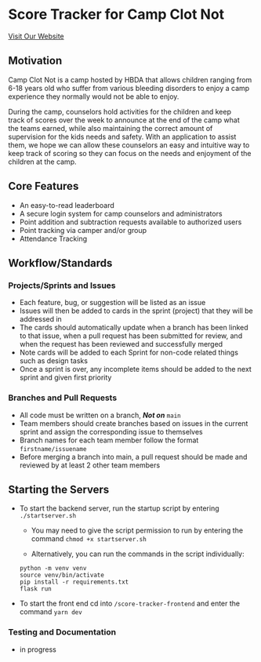 # Score Tracker for Camp Clot Not

[Visit Our Website](https://tessa-hudson.github.io/Capstone_Fall2021/)

## Motivation
Camp Clot Not is a camp hosted by HBDA that allows children ranging from 6-18 years old who suffer from various bleeding disorders to enjoy a camp experience they normally would not be able to enjoy.

During the camp, counselors hold activities for the children and keep track of scores over the week to announce at the end of the camp what the teams earned, while also maintaining the correct amount of supervision for the kids needs and safety.
With an application to assist them, we hope we can allow these counselors an easy and intuitive way to keep track of scoring so they can focus on the needs and enjoyment of the children at the camp.​

## Core Features
- An easy-to-read leaderboard
- A secure login system for camp counselors and administrators
- Point addition and subtraction requests available to authorized users
- Point tracking via camper and/or group
- Attendance Tracking

## Workflow/Standards
### Projects/Sprints and Issues
- Each feature, bug, or suggestion will be listed as an issue
- Issues will then be added to cards in the sprint (project) that they will be addressed in
- The cards should automatically update when a branch has been linked to that issue, when a pull request has been submitted for review, and when the request has been reviewed and successfully merged
- Note cards will be added to each Sprint for non-code related things such as design tasks
- Once a sprint is over, any incomplete items should be added to the next sprint and given first priority

### Branches and Pull Requests
- All code must be written on a branch, **_Not on_** `main`
- Team members should create branches based on issues in the current sprint and assign the corresponding issue to themselves
- Branch names for each team member follow the format `firstname/issuename`
- Before merging a branch into main, a pull request should be made and reviewed by at least 2 other team members

## Starting the Servers
- To start the backend server, run the startup script by entering `./startserver.sh`
  - You may need to give the script permission to run by entering the command `chmod +x startserver.sh`
  
  - Alternatively, you can run the commands in the script individually:
  
  ```
  python -m venv venv
  source venv/bin/activate
  pip install -r requirements.txt
  flask run
  
  ```
- To start the front end cd into `/score-tracker-frontend` and enter the command `yarn dev`

### Testing and Documentation
- in progress

